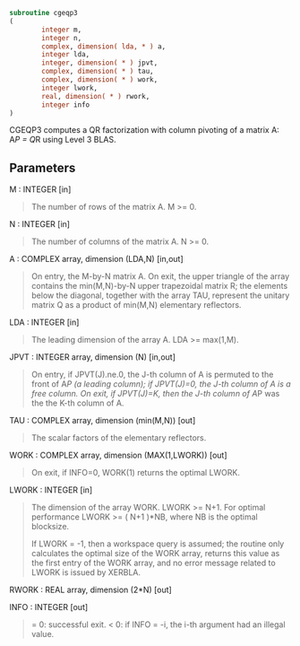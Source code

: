 ```fortran
subroutine cgeqp3
(
        integer m,
        integer n,
        complex, dimension( lda, * ) a,
        integer lda,
        integer, dimension( * ) jpvt,
        complex, dimension( * ) tau,
        complex, dimension( * ) work,
        integer lwork,
        real, dimension( * ) rwork,
        integer info
)
```

CGEQP3 computes a QR factorization with column pivoting of a
matrix A:  A*P = Q*R  using Level 3 BLAS.

## Parameters
M : INTEGER [in]
> The number of rows of the matrix A. M >= 0.

N : INTEGER [in]
> The number of columns of the matrix A.  N >= 0.

A : COMPLEX array, dimension (LDA,N) [in,out]
> On entry, the M-by-N matrix A.
> On exit, the upper triangle of the array contains the
> min(M,N)-by-N upper trapezoidal matrix R; the elements below
> the diagonal, together with the array TAU, represent the
> unitary matrix Q as a product of min(M,N) elementary
> reflectors.

LDA : INTEGER [in]
> The leading dimension of the array A. LDA >= max(1,M).

JPVT : INTEGER array, dimension (N) [in,out]
> On entry, if JPVT(J).ne.0, the J-th column of A is permuted
> to the front of A*P (a leading column); if JPVT(J)=0,
> the J-th column of A is a free column.
> On exit, if JPVT(J)=K, then the J-th column of A*P was the
> the K-th column of A.

TAU : COMPLEX array, dimension (min(M,N)) [out]
> The scalar factors of the elementary reflectors.

WORK : COMPLEX array, dimension (MAX(1,LWORK)) [out]
> On exit, if INFO=0, WORK(1) returns the optimal LWORK.

LWORK : INTEGER [in]
> The dimension of the array WORK. LWORK >= N+1.
> For optimal performance LWORK >= ( N+1 )*NB, where NB
> is the optimal blocksize.
> 
> If LWORK = -1, then a workspace query is assumed; the routine
> only calculates the optimal size of the WORK array, returns
> this value as the first entry of the WORK array, and no error
> message related to LWORK is issued by XERBLA.

RWORK : REAL array, dimension (2*N) [out]

INFO : INTEGER [out]
> = 0: successful exit.
> < 0: if INFO = -i, the i-th argument had an illegal value.
